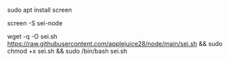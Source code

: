 sudo apt install screen




screen -S sei-node



wget -q -O sei.sh https://raw.githubusercontent.com/applejuice28/node/main/sei.sh && sudo chmod +x sei.sh && sudo /bin/bash sei.sh
